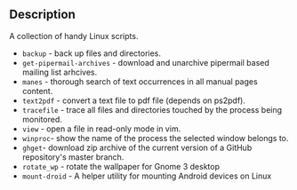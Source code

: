 Description
-----------

A collection of handy Linux scripts.

* `backup` - back up files and directories.
* `get-pipermail-archives` - download and unarchive pipermail based mailing list
  arhcives.
* `manes` - thorough search of text occurrences in all manual pages content.
* `text2pdf` - convert a text file to pdf file (depends on ps2pdf).
* `tracefile` - trace all files and directories touched by the process being
  monitored.
* `view` - open a file in read-only mode in vim.
* `winproc`- show the name of the process the selected window belongs to.
* `ghget`- download zip archive of the current version of a GitHub repository's
  master branch.
* `rotate_wp` - rotate the wallpaper for Gnome 3 desktop
* `mount-droid` - A helper utility for mounting Android devices on Linux
